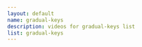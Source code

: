 ```yaml
--- 
layout: default
name: gradual-keys
description: videos for gradual-keys list
list: gradual-keys
---
```


<div class="player">
<div id="player"><!-- "https://www.youtube.com/watch?v={{site.data.lists[page.list][0]}}" --></div>
</div>

